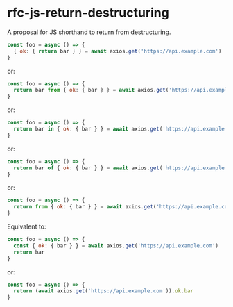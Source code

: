 # rfc-js-return-destructuring
A proposal for JS shorthand to return from destructuring.

```js
const foo = async () => {
  { ok: { return bar } } = await axios.get('https://api.example.com')
}
```

or:

```js
const foo = async () => {
  return bar from { ok: { bar } } = await axios.get('https://api.example.com')
}
```

or:

```js
const foo = async () => {
  return bar in { ok: { bar } } = await axios.get('https://api.example.com')
}
```

or:

```js
const foo = async () => {
  return bar of { ok: { bar } } = await axios.get('https://api.example.com')
}
```

or:

```js
const foo = async () => {
  return from { ok: { bar } } = await axios.get('https://api.example.com')
}
```

Equivalent to:

```js
const foo = async () => {
  const { ok: { bar } } = await axios.get('https://api.example.com')
  return bar
}
```

or:

```js
const foo = async () => {
  return (await axios.get('https://api.example.com')).ok.bar
}
```
